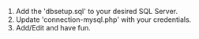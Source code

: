 1. Add the 'dbsetup.sql' to your desired SQL Server.
2. Update 'connection-mysql.php' with your credentials.
3. Add/Edit and have fun.
